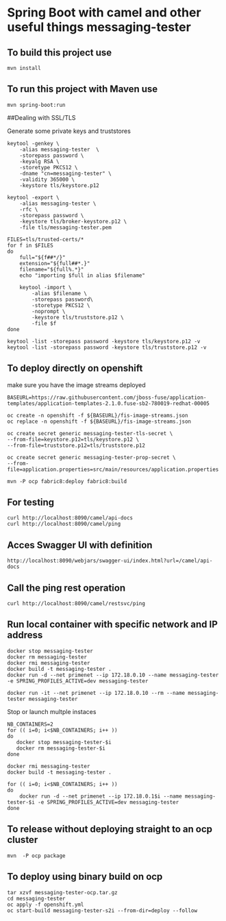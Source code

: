# Spring Boot with camel and other useful things messaging-tester 


## To build this project use

```
mvn install
```

## To run this project with Maven use

```
mvn spring-boot:run
```

##Dealing with SSL/TLS

Generate some private keys and truststores

```
keytool -genkey \
    -alias messaging-tester  \
    -storepass password \
    -keyalg RSA \
    -storetype PKCS12 \
    -dname "cn=messaging-tester" \
    -validity 365000 \
    -keystore tls/keystore.p12

keytool -export \
    -alias messaging-tester \
    -rfc \
    -storepass password \
    -keystore tls/broker-keystore.p12 \
    -file tls/messaging-tester.pem

FILES=tls/trusted-certs/*
for f in $FILES
do
    full="${f##*/}"
    extension="${full##*.}"
    filename="${full%.*}"
    echo "importing $full in alias $filename"

    keytool -import \
        -alias $filename \
        -storepass password\
        -storetype PKCS12 \
        -noprompt \
        -keystore tls/truststore.p12 \
        -file $f
done

keytool -list -storepass password -keystore tls/keystore.p12 -v
keytool -list -storepass password -keystore tls/truststore.p12 -v
```


## To deploy directly on openshift

make sure you have the image streams deployed

```
BASEURL=https://raw.githubusercontent.com/jboss-fuse/application-templates/application-templates-2.1.0.fuse-sb2-780019-redhat-00005

oc create -n openshift -f ${BASEURL}/fis-image-streams.json
oc replace -n openshift -f ${BASEURL}/fis-image-streams.json
```

```
oc create secret generic messaging-tester-tls-secret \
--from-file=keystore.p12=tls/keystore.p12 \
--from-file=truststore.p12=tls/truststore.p12

oc create secret generic messaging-tester-prop-secret \
--from-file=application.properties=src/main/resources/application.properties

mvn -P ocp fabric8:deploy fabric8:build
```

## For testing

```
curl http://localhost:8090/camel/api-docs
curl http://localhost:8090/camel/ping
```


## Acces Swagger UI with definition

```
http://localhost:8090/webjars/swagger-ui/index.html?url=/camel/api-docs
```

## Call the ping rest operation
```
curl http://localhost:8090/camel/restsvc/ping
```

## Run local container with specific network and IP address


```
docker stop messaging-tester
docker rm messaging-tester
docker rmi messaging-tester
docker build -t messaging-tester .
docker run -d --net primenet --ip 172.18.0.10 --name messaging-tester -e SPRING_PROFILES_ACTIVE=dev messaging-tester

docker run -it --net primenet --ip 172.18.0.10 --rm --name messaging-tester messaging-tester

```

Stop or launch multple instaces

```
NB_CONTAINERS=2
for (( i=0; i<$NB_CONTAINERS; i++ ))
do
   docker stop messaging-tester-$i
   docker rm messaging-tester-$i
done

docker rmi messaging-tester
docker build -t messaging-tester .

for (( i=0; i<$NB_CONTAINERS; i++ ))
do
    docker run -d --net primenet --ip 172.18.0.1$i --name messaging-tester-$i -e SPRING_PROFILES_ACTIVE=dev messaging-tester
done
```

## To release without deploying straight to an ocp cluster

```
mvn  -P ocp package
```

## To deploy using binary build on ocp

```
tar xzvf messaging-tester-ocp.tar.gz
cd messaging-tester
oc apply -f openshift.yml
oc start-build messaging-tester-s2i --from-dir=deploy --follow
```